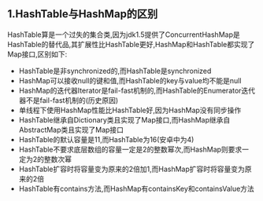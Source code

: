 ## 1.HashTable与HashMap的区别

HashTable算是一个过失的集合类,因为jdk1.5提供了ConcurrentHashMap是HashTable的替代品,其扩展性比HashTable更好,HashMap和HashTable都实现了Map接口,区别如下:

- HashTable是非synchronized的,而HashTable是synchronized
- HashMap可以接收null的键和值,而HashTable的key与value均不能是null
- HashMap的迭代器Iterator是fail-fast机制的,而HashTable的Enumerator迭代器不是fail-fast机制的(历史原因)
- 单线程下使用HashMap性能比HashTable好,因为HashMap没有同步操作
- HashTable继承自Dictionary类且实现了Map接口,而HashMap继承自AbstractMap类且实现了Map接口
- HashTable的默认容量是11,而HashTable为16(安卓中为4)
- HashTable不要求底层数组的容量一定是2的整数幂次,而HashMap则要求一定为2的整数次幂
- HashTable扩容时将容量变为原来的2倍加1,而HashMap扩容时将容量变为原来的2倍
- HashTable有contains方法,而HashMap有containsKey和containsValue方法
















